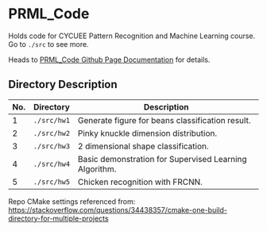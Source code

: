 # PRML_Code

Holds code for CYCUEE Pattern Recognition and Machine Learning course. Go to ```./src``` to see more.

Heads to [PRML_Code Github Page Documentation](https://belongtothenight.github.io/PRML_Code/index.html) for details.

## Directory Description

| No. | Directory       | Description                                            |
| --- | --------------- | ------------------------------------------------------ |
| 1   | ```./src/hw1``` | Generate figure for beans classification result.       |
| 2   | ```./src/hw2``` | Pinky knuckle dimension distribution.                  |
| 3   | ```./src/hw3``` | 2 dimensional shape classification.                    |
| 4   | ```./src/hw4``` | Basic demonstration for Supervised Learning Algorithm. |
| 5   | ```./src/hw5``` | Chicken recognition with FRCNN.                        |

Repo CMake settings referenced from: <https://stackoverflow.com/questions/34438357/cmake-one-build-directory-for-multiple-projects>

